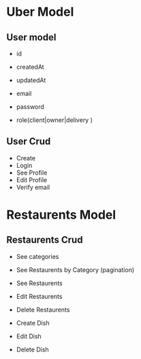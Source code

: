 # Uber Model

## User model

- id
- createdAt
- updatedAt

- email
- password
- role(client|owner|delivery )

## User Crud

- Create
- Login
- See Profile
- Edit Profile
- Verify email

# Restaurents Model

## Restaurents Crud

- See categories
- See Restaurents by Category (pagination)
- See Restaurents

- Edit Restaurents
- Delete Restaurents

- Create Dish
- Edit Dish
- Delete Dish
